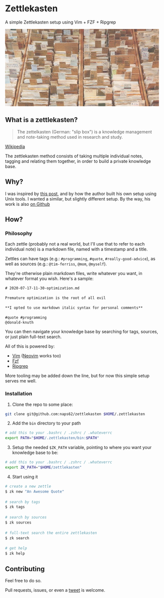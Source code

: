 # Zettlekasten

A simple Zettlekasten setup using Vim + FZF + Ripgrep

![Zettlekasten](./banner.jpeg)

## What is a zettlekasten?

> The zettelkasten (German: "slip box") is a knowledge management and note-taking method used in research and study. 

[Wikipedia](https://en.wikipedia.org/wiki/Zettelkasten)

The zettlekasten method consists of taking multiple individual notes, tagging and relating them together, in order to
build a private knowledge base.

## Why?

I was inspired by [this post](https://superorganizers.substack.com/p/how-to-build-a-learning-machine), and by how the
author built his own setup using Unix tools. I wanted a similar, but slightly different setup.
By the way, his work is also [on Github](https://github.com/sirupsen/zk)

## How?

### Philosophy

Each zettle (probably not a real world, but I'll use that to refer to each individual note) is a markdown file, named
with a timestamp and a title.

Zettles can have tags (e.g.: `#programming`, `#quote`, `#really-good-advice`), as well as sources (e.g.: `@tim-ferriss`,
`@mom`, `@myself`).

They're otherwise plain markdown files, write whatever you want, in whatever format you wish. Here's a sample:

```
# 2020-07-17-11-30-optimization.md

Premature optimization is the root of all evil

**I opted to use markdown italic syntax for personal comments**

#quote #programming
@donald-knuth
```

You can then navigate your knowledge base by searching for tags, sources, or just plain full-text search.

All of this is powered by:
- [Vim](https://www.vim.org) ([Neovim](https://neovim.io) works too)
- [Fzf](https://github.com/junegunn/fzf)
- [Ripgrep](https://github.com/BurntSushi/ripgrep)

More tooling may be added down the line, but for now this simple setup serves me well.

### Installation

1. Clone the repo to some place:

```sh
git clone git@github.com:naps62/zettlekasten $HOME/.zettlekasten
```

2. Add the `bin` directory to your path

```sh
# add this to your .bashrc / .zshrc / .whateverrc
export PATH="$HOME/.zettlekasten/bin:$PATH"
```

3. Setup the needed `$ZK_PATH` variable, pointing to where you want your knowledge base to be:

```sh
# add this to your .bashrc / .zshrc / .whateverrc
export ZK_PATH="$HOME/zettlekasten"
```

4. Start using it

```sh
# create a new zettle
$ zk new "An Awesome Quote"

# search by tags
$ zk tags

# search by sources
$ zk sources

# full-text search the entire zettlekasten
$ zk search

# get help
$ zk help
```

## Contributing

Feel free to do so.

Pull requests, issues, or even a [tweet](https://twitter.com/naps62) is welcome.

